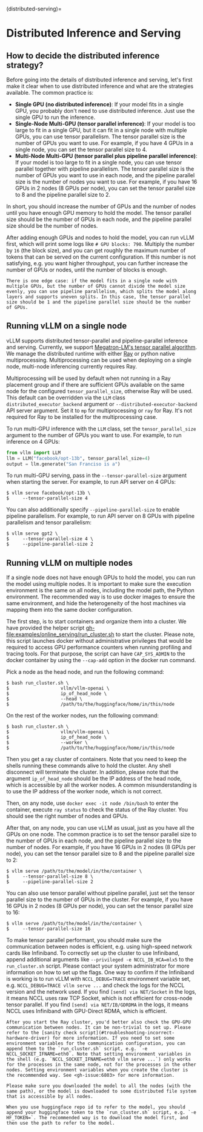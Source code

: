 (distributed-serving)=

# Distributed Inference and Serving

## How to decide the distributed inference strategy?

Before going into the details of distributed inference and serving, let's first make it clear when to use distributed inference and what are the strategies available. The common practice is:

- **Single GPU (no distributed inference)**: If your model fits in a single GPU, you probably don't need to use distributed inference. Just use the single GPU to run the inference.
- **Single-Node Multi-GPU (tensor parallel inference)**: If your model is too large to fit in a single GPU, but it can fit in a single node with multiple GPUs, you can use tensor parallelism. The tensor parallel size is the number of GPUs you want to use. For example, if you have 4 GPUs in a single node, you can set the tensor parallel size to 4.
- **Multi-Node Multi-GPU (tensor parallel plus pipeline parallel inference)**: If your model is too large to fit in a single node, you can use tensor parallel together with pipeline parallelism. The tensor parallel size is the number of GPUs you want to use in each node, and the pipeline parallel size is the number of nodes you want to use. For example, if you have 16 GPUs in 2 nodes (8 GPUs per node), you can set the tensor parallel size to 8 and the pipeline parallel size to 2.

In short, you should increase the number of GPUs and the number of nodes until you have enough GPU memory to hold the model. The tensor parallel size should be the number of GPUs in each node, and the pipeline parallel size should be the number of nodes.

After adding enough GPUs and nodes to hold the model, you can run vLLM first, which will print some logs like `# GPU blocks: 790`. Multiply the number by `16` (the block size), and you can get roughly the maximum number of tokens that can be served on the current configuration. If this number is not satisfying, e.g. you want higher throughput, you can further increase the number of GPUs or nodes, until the number of blocks is enough.

```{note}
There is one edge case: if the model fits in a single node with multiple GPUs, but the number of GPUs cannot divide the model size evenly, you can use pipeline parallelism, which splits the model along layers and supports uneven splits. In this case, the tensor parallel size should be 1 and the pipeline parallel size should be the number of GPUs.
```

## Running vLLM on a single node

vLLM supports distributed tensor-parallel and pipeline-parallel inference and serving. Currently, we support [Megatron-LM's tensor parallel algorithm](https://arxiv.org/pdf/1909.08053.pdf). We manage the distributed runtime with either [Ray](https://github.com/ray-project/ray) or python native multiprocessing. Multiprocessing can be used when deploying on a single node, multi-node inferencing currently requires Ray.

Multiprocessing will be used by default when not running in a Ray placement group and if there are sufficient GPUs available on the same node for the configured `tensor_parallel_size`, otherwise Ray will be used. This default can be overridden via the `LLM` class `distributed_executor_backend` argument or `--distributed-executor-backend` API server argument. Set it to `mp` for multiprocessing or `ray` for Ray. It's not required for Ray to be installed for the multiprocessing case.

To run multi-GPU inference with the `LLM` class, set the `tensor_parallel_size` argument to the number of GPUs you want to use. For example, to run inference on 4 GPUs:

```python
from vllm import LLM
llm = LLM("facebook/opt-13b", tensor_parallel_size=4)
output = llm.generate("San Franciso is a")
```

To run multi-GPU serving, pass in the `--tensor-parallel-size` argument when starting the server. For example, to run API server on 4 GPUs:

```console
$ vllm serve facebook/opt-13b \
$     --tensor-parallel-size 4
```

You can also additionally specify `--pipeline-parallel-size` to enable pipeline parallelism. For example, to run API server on 8 GPUs with pipeline parallelism and tensor parallelism:

```console
$ vllm serve gpt2 \
$     --tensor-parallel-size 4 \
$     --pipeline-parallel-size 2
```

## Running vLLM on multiple nodes

If a single node does not have enough GPUs to hold the model, you can run the model using multiple nodes. It is important to make sure the execution environment is the same on all nodes, including the model path, the Python environment. The recommended way is to use docker images to ensure the same environment, and hide the heterogeneity of the host machines via mapping them into the same docker configuration.

The first step, is to start containers and organize them into a cluster. We have provided the helper script <gh-file:examples/online_serving/run_cluster.sh> to start the cluster. Please note, this script launches docker without administrative privileges that would be required to access GPU performance counters when running profiling and tracing tools. For that purpose, the script can have `CAP_SYS_ADMIN` to the docker container by using the `--cap-add` option in the docker run command.

Pick a node as the head node, and run the following command:

```console
$ bash run_cluster.sh \
$                   vllm/vllm-openai \
$                   ip_of_head_node \
$                   --head \
$                   /path/to/the/huggingface/home/in/this/node
```

On the rest of the worker nodes, run the following command:

```console
$ bash run_cluster.sh \
$                   vllm/vllm-openai \
$                   ip_of_head_node \
$                   --worker \
$                   /path/to/the/huggingface/home/in/this/node
```

Then you get a ray cluster of containers. Note that you need to keep the shells running these commands alive to hold the cluster. Any shell disconnect will terminate the cluster. In addition, please note that the argument `ip_of_head_node` should be the IP address of the head node, which is accessible by all the worker nodes. A common misunderstanding is to use the IP address of the worker node, which is not correct.

Then, on any node, use `docker exec -it node /bin/bash` to enter the container, execute `ray status` to check the status of the Ray cluster. You should see the right number of nodes and GPUs.

After that, on any node, you can use vLLM as usual, just as you have all the GPUs on one node. The common practice is to set the tensor parallel size to the number of GPUs in each node, and the pipeline parallel size to the number of nodes. For example, if you have 16 GPUs in 2 nodes (8 GPUs per node), you can set the tensor parallel size to 8 and the pipeline parallel size to 2:

```console
$ vllm serve /path/to/the/model/in/the/container \
$     --tensor-parallel-size 8 \
$     --pipeline-parallel-size 2
```

You can also use tensor parallel without pipeline parallel, just set the tensor parallel size to the number of GPUs in the cluster. For example, if you have 16 GPUs in 2 nodes (8 GPUs per node), you can set the tensor parallel size to 16:

```console
$ vllm serve /path/to/the/model/in/the/container \
$     --tensor-parallel-size 16
```

To make tensor parallel performant, you should make sure the communication between nodes is efficient, e.g. using high-speed network cards like Infiniband. To correctly set up the cluster to use Infiniband, append additional arguments like `--privileged -e NCCL_IB_HCA=mlx5` to the `run_cluster.sh` script. Please contact your system administrator for more information on how to set up the flags. One way to confirm if the Infiniband is working is to run vLLM with `NCCL_DEBUG=TRACE` environment variable set, e.g. `NCCL_DEBUG=TRACE vllm serve ...` and check the logs for the NCCL version and the network used. If you find `[send] via NET/Socket` in the logs, it means NCCL uses raw TCP Socket, which is not efficient for cross-node tensor parallel. If you find `[send] via NET/IB/GDRDMA` in the logs, it means NCCL uses Infiniband with GPU-Direct RDMA, which is efficient.

```{warning}
After you start the Ray cluster, you'd better also check the GPU-GPU communication between nodes. It can be non-trivial to set up. Please refer to the [sanity check script](#troubleshooting-incorrect-hardware-driver) for more information. If you need to set some environment variables for the communication configuration, you can append them to the `run_cluster.sh` script, e.g. `-e NCCL_SOCKET_IFNAME=eth0`. Note that setting environment variables in the shell (e.g. `NCCL_SOCKET_IFNAME=eth0 vllm serve ...`) only works for the processes in the same node, not for the processes in the other nodes. Setting environment variables when you create the cluster is the recommended way. See <gh-issue:6803> for more information.
```

```{warning}
Please make sure you downloaded the model to all the nodes (with the same path), or the model is downloaded to some distributed file system that is accessible by all nodes.

When you use huggingface repo id to refer to the model, you should append your huggingface token to the `run_cluster.sh` script, e.g. `-e HF_TOKEN=`. The recommended way is to download the model first, and then use the path to refer to the model.
```
